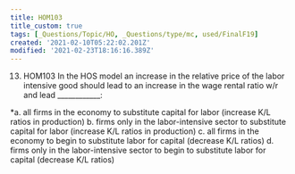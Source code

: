 ```yaml
---
title: HOM103
title_custom: true
tags: [_Questions/Topic/HO, _Questions/type/mc, used/FinalF19]
created: '2021-02-10T05:22:02.201Z'
modified: '2021-02-23T18:16:16.389Z'
---
```


13. HOM103 In the HOS model an increase in the relative price of the labor intensive good should lead to an increase in the wage rental ratio w/r and lead ____________:

*a. all firms in the economy to substitute capital for labor (increase K/L ratios in production)
b. firms only in the labor-intensive sector to substitute capital for labor (increase K/L ratios in production)
c. all firms in the economy to begin to substitute labor for capital (decrease K/L ratios)
d. firms only in the labor-intensive sector to begin to substitute labor for capital (decrease K/L ratios)

[](@note/HOM107)
